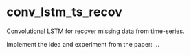 # conv_lstm_ts_recov
Convolutional LSTM for recover missing data from time-series.

Implement the idea and experiment from the paper: ...
